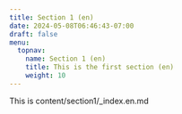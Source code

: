 ```yaml
---
title: Section 1 (en)
date: 2024-05-08T06:46:43-07:00
draft: false
menu:
  topnav:
    name: Section 1 (en)
    title: This is the first section (en)
    weight: 10
---
```


This is content/section1/_index.en.md
